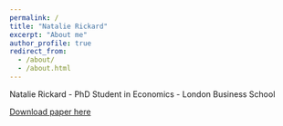 ```yaml
---
permalink: /
title: "Natalie Rickard"
excerpt: "About me"
author_profile: true
redirect_from:
  - /about/
  - /about.html
---
```


Natalie Rickard - PhD Student in Economics - London Business School

[Download paper here](http://nrickard.github.io/files/paper1.pdf)
